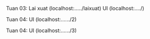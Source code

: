 Tuan 03: Lai xuat (localhost:...../laixuat)
        UI (localhost:..../)

Tuan 04: UI (localhost:....../2)

Tuan 04: UI (localhost:....../3)
